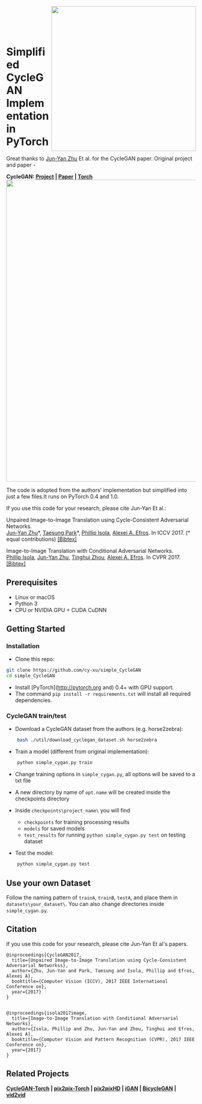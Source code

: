 <img src='imgs/horse2zebra.gif' align="right" width=384>

<br><br><br>

# Simplified CycleGAN Implementation in PyTorch

Great thanks to [Jun-Yan Zhu](https://github.com/junyanz) Et al. for the CycleGAN paper. Original project and paper - 

**CycleGAN: [Project](https://junyanz.github.io/CycleGAN/) |  [Paper](https://arxiv.org/pdf/1703.10593.pdf) |  [Torch](https://github.com/junyanz/CycleGAN)**
<img src="https://junyanz.github.io/CycleGAN/images/teaser_high_res.jpg" width="800"/>

The code is adopted from the authors' implementation but simplified into just a few files.It runs on PyTorch 0.4 and 1.0.

If you use this code for your research, please cite Jun-Yan Et al.:

Unpaired Image-to-Image Translation using Cycle-Consistent Adversarial Networks.<br>
[Jun-Yan Zhu](https://people.eecs.berkeley.edu/~junyanz/)\*,  [Taesung Park](https://taesung.me/)\*, [Phillip Isola](https://people.eecs.berkeley.edu/~isola/), [Alexei A. Efros](https://people.eecs.berkeley.edu/~efros). In ICCV 2017. (* equal contributions) [[Bibtex]](https://junyanz.github.io/CycleGAN/CycleGAN.txt)

Image-to-Image Translation with Conditional Adversarial Networks.<br>
[Phillip Isola](https://people.eecs.berkeley.edu/~isola), [Jun-Yan Zhu](https://people.eecs.berkeley.edu/~junyanz), [Tinghui Zhou](https://people.eecs.berkeley.edu/~tinghuiz), [Alexei A. Efros](https://people.eecs.berkeley.edu/~efros). In CVPR 2017. [[Bibtex]](http://people.csail.mit.edu/junyanz/projects/pix2pix/pix2pix.bib)


## Prerequisites
- Linux or macOS
- Python 3
- CPU or NVIDIA GPU + CUDA CuDNN

## Getting Started
### Installation

- Clone this repo:
```bash
git clone https://github.com/cy-xu/simple_CycleGAN
cd simple_CycleGAN
```

- Install [PyTorch](http://pytorch.org and) 0.4+ with GPU support.
- The command `pip install -r requirements.txt` will install all required dependencies.

### CycleGAN train/test
- Download a CycleGAN dataset from the authors (e.g. horse2zebra):
```bash
    bash ./util/download_cyclegan_dataset.sh horse2zebra
```

- Train a model (different from original implementation):
```bash
    python simple_cygan.py train
```
  - Change training options in `simple_cygan.py`, all options will be saved to a txt file
  - A new directory by name of `opt.name` will be created inside the checkpoints directory
  - Inside `checkpoints\project_name\` you will find 
    - `checkpoints` for training processing results
    - `models` for saved models
    - `test_results` for running `python simple_cygan.py test` on testing dataset

- Test the model:
```bash
    python simple_cygan.py test
```
## Use your own Dataset
Follow the naming pattern of `trainA`, `trainB`, `testA`, and place them in `datasets\your_dataset\`. You can also change directories inside `simple_cygan.py`.

## Citation
If you use this code for your research, please cite Jun-Yan Et al's papers.
```
@inproceedings{CycleGAN2017,
  title={Unpaired Image-to-Image Translation using Cycle-Consistent Adversarial Networkss},
  author={Zhu, Jun-Yan and Park, Taesung and Isola, Phillip and Efros, Alexei A},
  booktitle={Computer Vision (ICCV), 2017 IEEE International Conference on},
  year={2017}
}


@inproceedings{isola2017image,
  title={Image-to-Image Translation with Conditional Adversarial Networks},
  author={Isola, Phillip and Zhu, Jun-Yan and Zhou, Tinghui and Efros, Alexei A},
  booktitle={Computer Vision and Pattern Recognition (CVPR), 2017 IEEE Conference on},
  year={2017}
}
```

## Related Projects
**[CycleGAN-Torch](https://github.com/junyanz/CycleGAN) |
[pix2pix-Torch](https://github.com/phillipi/pix2pix) | [pix2pixHD](https://github.com/NVIDIA/pix2pixHD) |
[iGAN](https://github.com/junyanz/iGAN) |
[BicycleGAN](https://github.com/junyanz/BicycleGAN) | [vid2vid](https://tcwang0509.github.io/vid2vid/)**
